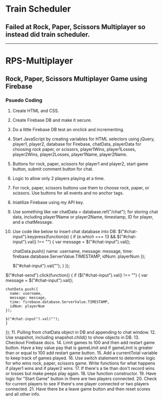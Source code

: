 # Train Scheduler
## Failed at Rock, Paper, Scissors Multiplayer so instead did train scheduler.

---

# RPS-Multiplayer
## Rock, Paper, Scissors Multiplayer Game using Firebase

### Psuedo Coding
1. Create HTML and CSS.


2. Create Firebase DB and make it secure.
3. Do a little Firebase DB test an onclick and incrementing.

4. Start JavaScript by creating variables for HTML selectors using jQuery, player1, player2, database for Firebase, chatData, playerData for choosing rock paper, or scissors, player1Wins, player1Losses, player2Wins, player2Losses, player1Name, player2Name.

5. Buttons for rock, paper, scissors for player1 and player2, start game button, submit comment button for chat.
6. Logic to allow only 2 players playing at a time.
7. For rock, paper, scissors buttons use them to choose rock, paper, or scissors. Use buttons for all events and no anchor tags.
8. Iniatilize Firebase using my API key.
9. Use something like var chatData = database.ref("/chat"); for storing chat data, including player1Name or player2Name, timestamp, ID for player, and a chatMessage.
10. Use code like below to insert chat database into DB:
$("#chat-input").keypress(function(e) {
  if (e.which === 13 && $("#chat-input").val() !== "") {
    var message = $("#chat-input").val();

    chatData.push({
      name: username,
      message: message,
      time: firebase.database.ServerValue.TIMESTAMP,
      idNum: playerNum
    });

    $("#chat-input").val("");
  }
});

$("#chat-send").click(function() {
  if ($("#chat-input").val() !== "") {
    var message = $("#chat-input").val();

    chatData.push({
      name: username,
      message: message,
      time: firebase.database.ServerValue.TIMESTAMP,
      idNum: playerNum
    });

    $("#chat-input").val("");
    }
  });
11. Pulling from chatData object in DB and appending to chat window.
12. Use snapshot, including snapshot.child() to show objects in DB.
13. Checkout Firebase docs.
14. Limit games to 100 and then add restart game button. Have a key value pay that is gameLimit and if gameLimit is greater than or equal to 100 add restart game button.
15. Add a currentTotal variable to keep track of games played.
16. Use switch statement to determine logic for who wins rock, paper, scissors game. Write functions for what happens if player1 wins and if player2 wins. 
17. If there's a tie than don't record wins or losses but make peeps play again.
18. Use function constructor.
19. Have logic for "Start Game" button in there are two players connected.
20. Check for current players to see if there's one player connected or two players connected.
21. Have there be a leave game button and then reset scores and all other info.